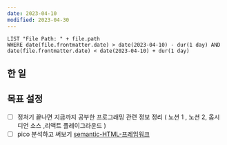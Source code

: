 ```yaml
---
date: 2023-04-10
modified: 2023-04-30
---
```


```dataview
LIST "File Path: " + file.path
WHERE date(file.frontmatter.date) > date(2023-04-10) - dur(1 day) AND date(file.frontmatter.date) < date(2023-04-10) + dur(1 day)
```

## 한 일

## 목표 설정

- [ ] 정처기 끝나면 지금까지 공부한 프로그래밍 관련 정보 정리 ( 노션 1 , 노션 2, 옵시디언 소스 ,리액트 플레이그라운드 )
- [ ] pico 분석하고 써보기 [semantic-HTML-프레임워크](../../../site/develop/semantic-HTML-프레임워크.md)
